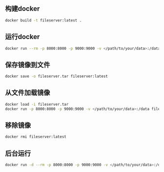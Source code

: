 ## 构建docker

```bash
docker build -t fileserver:latest .
```
## 运行docker
```bash
docker run --rm -p 8000:8000 -p 9000:9000 -v </path/to/your/data>:/data fileserver:latest
```
## 保存镜像到文件
```bash
docker save -o fileserver.tar fileserver:latest
```
## 从文件加载镜像
```bash
docker load -i fileserver.tar
docker run -p 8000:8000 -p 9000:9000 -v </path/to/your/data>:/data fileserver:latest
```

## 移除镜像
```bash
docker rmi fileserver:latest
```

## 后台运行
```bash
docker run -d --rm -p 8000:8000 -p 9000:9000 -v </path/to/your/data>:/data fileserver:latest
```
